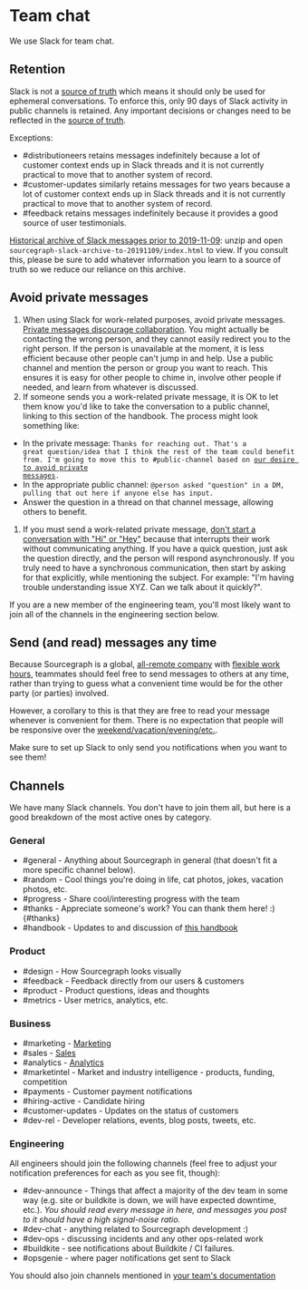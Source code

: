 # Team chat

We use Slack for team chat.

## Retention

Slack is not a [source of truth](index.md#sources-of-truth) which means it should only be used for ephemeral conversations. To enforce this, only 90 days of Slack activity in public channels is retained. Any important decisions or changes need to be reflected in the [source of truth](index.md#sources-of-truth).

Exceptions:

- #distributioneers retains messages indefinitely because a lot of customer context ends up in Slack threads and it is not currently practical to move that to another system of record.
- #customer-updates similarly retains messages for two years because a lot of customer context ends up in Slack threads and it is not currently practical to move that to another system of record.
- #feedback retains messages indefinitely because it provides a good source of user testimonials.

[Historical archive of Slack messages prior to 2019-11-09](https://drive.google.com/file/d/1FUbOEsMM4fWRpxymgNHZCAssOPEFDelJ/view?usp=sharing): unzip and open `sourcegraph-slack-archive-to-20191109/index.html` to view. If you consult this, please be sure to add whatever information you learn to a source of truth so we reduce our reliance on this archive.

## Avoid private messages

1. When using Slack for work-related purposes, avoid private messages. [Private messages discourage collaboration](https://blog.flowdock.com/2014/04/30/beware-of-private-conversations/). You might actually be contacting the wrong person, and they cannot easily redirect you to the right person. If the person is unavailable at the moment, it is less efficient because other people can't jump in and help. Use a public channel and mention the person or group you want to reach. This ensures it is easy for other people to chime in, involve other people if needed, and learn from whatever is discussed.
1. If someone sends you a work-related private message, it is OK to let them know you'd like to take the conversation to a public channel, linking to this section of the handbook. The process might look something like:

- In the private message: <code>Thanks for reaching out. That's a great question/idea that I think the rest of the team could benefit from. I'm going to move this to #public-channel based on [our desire to avoid private messages](#avoid-private-messages).</code>
- In the appropriate public channel: `@person asked "question" in a DM, pulling that out here if anyone else has input.`
- Answer the question in a thread on that channel message, allowing others to benefit.

1. If you must send a work-related private message, [don't start a conversation with "Hi" or "Hey"](http://www.nohello.com/) because that interrupts their work without communicating anything. If you have a quick question, just ask the question directly, and the person will respond asynchronously. If you truly need to have a synchronous communication, then start by asking for that explicitly, while mentioning the subject. For example: "I'm having trouble understanding issue XYZ. Can we talk about it quickly?".

If you are a new member of the engineering team, you'll most likely want to join all of the channels in the engineering section below.

## Send (and read) messages any time

Because Sourcegraph is a global, [all-remote company](../../company/remote/index.md) with [flexible work hours](../../company/remote/index.md#is-there-an-expectation-to-work-over-the-weekends), teammates should feel free to send messages to others at any time, rather than trying to guess what a convenient time would be for the other party (or parties) involved.

However, a corollary to this is that they are free to read your message whenever is convenient for them. There is no expectation that people will be responsive over the [weekend/vacation/evening/etc.](../../company/remote/index.md#is-there-an-expectation-to-work-over-the-weekends).

Make sure to set up Slack to only send you notifications when you want to see them!

## Channels

We have many Slack channels. You don't have to join them all, but here is a good breakdown of the most active ones by category.

### General

- #general - Anything about Sourcegraph in general (that doesn't fit a more specific channel below).
- #random - Cool things you're doing in life, cat photos, jokes, vacation photos, etc.
- #progress - Share cool/interesting progress with the team
- #thanks - Appreciate someone's work? You can thank them here! :) {#thanks}
- #handbook - Updates to and discussion of [this handbook](../index.md)

### Product

- #design - How Sourcegraph looks visually
- #feedback - Feedback directly from our users & customers
- #product - Product questions, ideas and thoughts
- #metrics - User metrics, analytics, etc.

### Business

- #marketing - [Marketing](../marketing/index.md)
- #sales - [Sales](../sales/index.md)
- #analytics - [Analytics](../bizops/index.md#analytics)
- #marketintel - Market and industry intelligence - products, funding, competition
- #payments - Customer payment notifications
- #hiring-active - Candidate hiring
- #customer-updates - Updates on the status of customers
- #dev-rel - Developer relations, events, blog posts, tweets, etc.

### Engineering

All engineers should join the following channels (feel free to adjust your notification preferences for each as you see fit, though):

- #dev-announce - Things that affect a majority of the dev team in some way (e.g. site or buildkite is down, we will have expected downtime, etc.). *You should read every message in here, and messages you post to it should have a high signal-noise ratio.*
- #dev-chat - anything related to Sourcegraph development :)
- #dev-ops - discussing incidents and any other ops-related work
- #buildkite - see notifications about Buildkite / CI failures.
- #opsgenie - where pager notifications get sent to Slack

You should also join channels mentioned in [your team's documentation](../engineering/index.md#teams)
